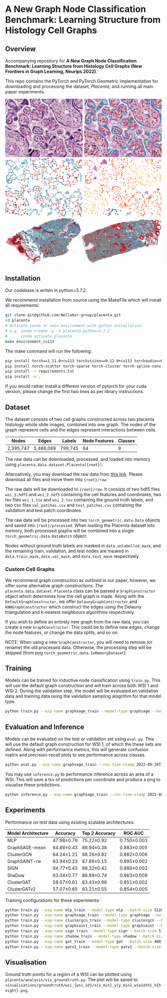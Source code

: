 # A New Graph Node Classification Benchmark: Learning Structure from Histology Cell Graphs

## Overview

Accompanying repository for **A New Graph Node Classification Benchmark: 
Learning Structure from Histology Cell Graphs 
(New Frontiers in Graph Learning, Neurips 2022)**. 

This repo contains the PyTorch and PyTorch Geometric implementation for downloading 
and processing the dataset, *Placenta*, and running all main paper experiments.

![From Histology Image To Graphs](readme_imgs/zoomed_graphs.png)
![Input WSI Cell Graphs](readme_imgs/cell_graphs.png)

## Installation

Our codebase is writen in python=3.7.2. 

We recommend installation from source using the MakeFile which will install all 
requirements:
```bash
git clone git@github.com:Nellaker-group/placenta.git
cd placenta
# Activate conda or venv environment with python installation:
# e.g. conda create -y -n placenta python=3.7.2
#      conda activate placenta
make environment_cu113
```
The make command will run the following:

```bash
pip install torch==1.11.0+cu113 torchvision==0.12.0+cu113 torchaudio==0.11.0 --extra-index-url https://download.pytorch.org/whl/cu113
pip install torch-scatter torch-sparse torch-cluster torch-spline-conv torch-geometric -f https://data.pyg.org/whl/torch-1.11.0+cu113.html
pip install -r requirements.txt
pip install -e .
```
If you would rather install a different version of pytorch for your cuda version, 
please change the first two lines as per library instructions.

## Dataset

The dataset consists of two cell graphs constructed across two placenta histology
whole slide images, combined into one graph. The nodes of the graph represent cells 
and the edges represent interactions between cells. 

| Nodes     | Edges     | Labels  | Node Features | Classes |
|-----------|-----------|---------|---------------|---------|
| 2,395,747 | 5,486,089 | 799,745 | 64            | 9       |

The raw data can be downloaded, processed, and 
loaded into memory using `placenta.data.dataset.Placenta({root})`. 

Alternatively, you may download the raw data from 
[this link](https://drive.google.com/drive/folders/1DyDf4BHlMUE_MP8QfiO0Pvb0nTQxigj5?usp=share_link). 
Please download all files and move them into `{root}/raw`.

The raw data will be downloaded to `{root}/raw`. It consists of two hdf5 files 
`wsi_1.hdf5` and `wsi_2.hdf5` containing the cell features and coordinates, 
two tsv files `wsi_1.tsv` and `wsi_2.tsv` containing the ground truth labels, 
and two csv files `val_patches.csv` and `test_patches.csv` containing the validation 
and test patch coordinates.

The raw data will be processed into two `torch_geometric.data.Data` objects and saved
into `{root}/processed`. When loading the Placenta dataset into memory, both processed 
graphs will be combined into a single `torch_geometric.data.DataBatch` object.

Nodes without ground truth labels are masked in `data.unlabelled_mask`, and the 
remaining train, validation, and test nodes are masked in `data.train_mask`, 
`data.val_mask`, and `data.test_mask` respectively.

### Custom Cell Graphs

We recommend graph construction as outlined in our paper, however, we offer some
alternative graph constructions. The `placenta.data.dataset.Placenta` class can be 
passed a `GraphConstructor` object which determines how the cell graph is made. 
Along with the `DefaultGraphConstructor`, we offer `DelaunyGraphConstructor` and 
`KNNGraphConstructor` which construct the edges using the Delauny triangulation and 
k-nearest neighbours algorithms respectively.

If you wish to define an entirely new graph from the raw data, you can create a
new `GraphConstructor`. This could be to define new edges, change the node features,
or change the data splits, and so on. 

NOTE: When using a new `GraphConstructor`, you will need to remove (or rename) the old 
processed data. Otherwise, the processing step will be skipped 
(from pyg `torch_geometric.data.InMemoryDataset`).

## Training

Models can be trained for inductive node classification using `train.py`. This will
use the default graph construction and will train across both WSI 1 and WSI 2. During
the validation step, the model will be evaluated on validation data and training data
using the validation sampling alogrithm for that model type.

```bash
python train.py --exp-name graphsage_train --model-type graphsage --batch-size 32000 --num-neighbours 10 --layers 12
```

## Evaluation and Inference

Models can be evaluated on the test or validation set using `eval.py`. This will use the 
default graph construction for WSI 1, of which the these sets are defined. Along with
performance metrics, this will generate confusion matrix and precision-recall 
plots to see performance across classes.

```bash
python eval.py --exp-name graphsage_train --run-time-stamp 2022-09-20T16-00-53 --model-name 400_graph_model.pt --model-type graphsage --use-test-set
```

You may use `inference.py` to performance inference across an area of a WSI. This
will save a tsv of predictions per coordinate and produce a png to visualise these 
predictions.

```bash
python inference.py --exp-name graphsage_train --run-time-stamp 2022-09-20T16-00-53 --model-name 400_graph_model.pt --model-type graphsage --wsi-id 1 --x-min 93481 --y-min 8540 --width 5000 --height 5000
```

## Experiments

Performance on test data using existing scalable architectures:

| Model Architecture | Accuracy   | Top 2 Accuracy | ROC AUC     |
|--------------------|------------|----------------|-------------|
| MLP                | 47.98±0.79 | 75.22±0.92     | 0.750±0.003 |
| GraphSAGE-mean     | 64.88±0.43 | 88.94±0.38     | 0.883±0.005 |
| ClusterGCN         | 64.24±1.21 | 88.26±0.82     | 0.882±0.006 |
| GraphSAINT-rw      | 63.94±0.23 | 87.86±0.15     | 0.895±0.002 |
| SIGN               | 64.77±0.43 | 88.32±0.42     | 0.886±0.002 |
| ShaDow             | 63.04±0.77 | 86.88±0.74     | 0.863±0.008 |
| ClusterGAT         | 58.07±0.61 | 83.43±0.96     | 0.851±0.002 |
| ClusterGATv2       | 57.07±0.65 | 83.21±0.55     | 0.854±0.005 |


Training configurations for these experiments:

```bash
python train.py --exp-name mlp_train --model-type mlp --batch-size 51200 --num-neighbours 0
python train.py --exp-name graphsage_train --model-type graphsage --batch-size 32000 --num-neighbours 10 --layers 12
python train.py --exp-name clustergcn_train --model-type clustergcn --batch-size 200 --num-neighbours 400
python train.py --exp-name graphsaint_train --model-type graphsaint --batch-size 32000 --num-neighbours 500
python train.py --exp-name sign_train --model-type sign --batch-size 51200 --num-neighbours 10
python train.py --exp-name shadow_train --model-type shadow --batch-size 4000 --num-neighbours 5 --layers 8
python train.py --exp-name gat_train --model-type gat --batch-size 400 --num-neighbours 400 --layers 2 --dropout 0.25
python train.py --exp-name gatv2_train --model-type gatv2 --batch-size 200 --num-neighbours 400 --layers 2 --dropout 0.25
```

## Visualisation

Ground truth points for a region of a WSI can be plotted using 
`placenta/analysis/vis_groundtruth.py`. The plot will be saved to 
`visualisations/groundtruth/wsi_{wsi_id}/x{x_min}_y{y_min}_w{width}_h{height}.png`.
